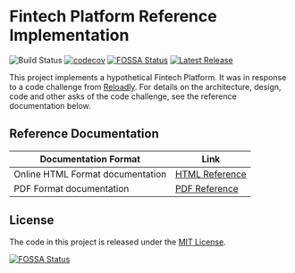 # Fintech Platform Reference Implementation

![Build Status](https://github.com/arunkpatra/reloadly-services/workflows/build/badge.svg)
[![codecov](https://codecov.io/gh/arunkpatra/reloadly-services/branch/main/graph/badge.svg?token=8HFMSEUV4H)](https://codecov.io/gh/arunkpatra/reloadly-services)
[![FOSSA Status](https://app.fossa.com/api/projects/git%2Bgithub.com%2Farunkpatra%2Freloadly-services.svg?type=shield)](https://app.fossa.com/projects/git%2Bgithub.com%2Farunkpatra%2Freloadly-services?ref=badge_shield)
[![Latest Release](https://img.shields.io/github/v/release/arunkpatra/reloadly-services?include_prereleases&sort=semver)](https://github.com/arunkpatra/reloadly-services/releases)

This project implements a hypothetical Fintech Platform. It was in response to a code challenge from [Reloadly]. For
details on the architecture, design, code and other asks of the code challenge, see the reference documentation below.

## Reference Documentation

|Documentation Format| Link |
|--------------------|------|
|Online HTML Format documentation | [HTML Reference]|
|PDF Format documentation  | [PDF Reference]|

[Reloadly]: https://www.reloadly.com

[HTML Reference]: https://master.d219ur0ee5uhks.amplifyapp.com

[PDF Reference]: https://master.d219ur0ee5uhks.amplifyapp.com/pdf/reloadly-services.pdf


## License

The code in this project is released under the [MIT License](LICENSE).


[![FOSSA Status](https://app.fossa.com/api/projects/git%2Bgithub.com%2Farunkpatra%2Freloadly-services.svg?type=large)](https://app.fossa.com/projects/git%2Bgithub.com%2Farunkpatra%2Freloadly-services?ref=badge_large)
